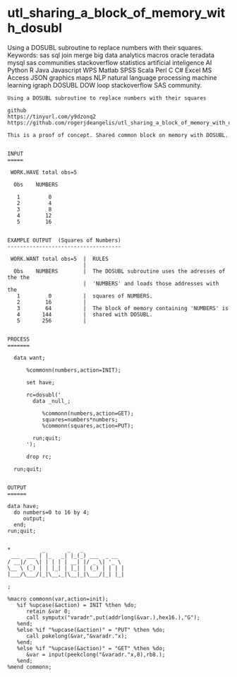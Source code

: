 # utl_sharing_a_block_of_memory_with_dosubl
Using a DOSUBL subroutine to replace numbers with their squares.  Keywords: sas sql join merge big data analytics macros oracle teradata mysql sas communities stackoverflow statistics artificial inteligence AI Python R Java Javascript WPS Matlab SPSS Scala Perl C C# Excel MS Access JSON graphics maps NLP natural language processing machine learning igraph DOSUBL DOW loop stackoverflow SAS community.


    Using a DOSUBL subroutine to replace numbers with their squares

    github
    https://tinyurl.com/y9dzonq2
    https://github.com/rogerjdeangelis/utl_sharing_a_block_of_memory_with_dosubl

    This is a proof of concept. Shared common block on memory with DOSUBL.


    INPUT
    =====

     WORK.HAVE total obs=5

      Obs    NUMBERS

       1         0
       2         4
       3         8
       4        12
       5        16


    EXAMPLE OUTPUT  (Squares of Numbers)
    ------------------------------------

     WORK.WANT total obs=5  |  RULES
                            |
      Obs    NUMBERS        |  The DOSUBL subroutine uses the adresses of the the
                            |  'NUMBERS' and loads those addresses with the
       1         0          |  squares of NUMBERS.
       2        16          |
       3        64          |  The block of memory containing 'NUMBERS' is
       4       144          |  shared with DOSUBL.
       5       256          |


    PROCESS
    =======

      data want;

          %commonn(numbers,action=INIT);

          set have;

          rc=dosubl('
            data _null_;

               %commonn(numbers,action=GET);
               squares=numbers*numbers;
               %commonn(squares,action=PUT);

            run;quit;
          ');

          drop rc;

      run;quit;


    OUTPUT
    ======

    data have;
      do numbers=0 to 16 by 4;
         output;
      end;
    run;quit;


    *          _       _   _
     ___  ___ | |_   _| |_(_) ___  _ __
    / __|/ _ \| | | | | __| |/ _ \| '_ \
    \__ \ (_) | | |_| | |_| | (_) | | | |
    |___/\___/|_|\__,_|\__|_|\___/|_| |_|

    ;

    %macro commonn(var,action=init);
       %if %upcase(&action) = INIT %then %do;
          retain &var 0;
          call symputx("varadr",put(addrlong(&var.),hex16.),"G");
       %end;
       %else %if "%upcase(&action)" = "PUT" %then %do;
          call pokelong(&var,"&varadr."x);
       %end;
       %else %if "%upcase(&action)" = "GET" %then %do;
          &var = input(peekclong("&varadr."x,8),rb8.);
       %end;
    %mend commonn;


